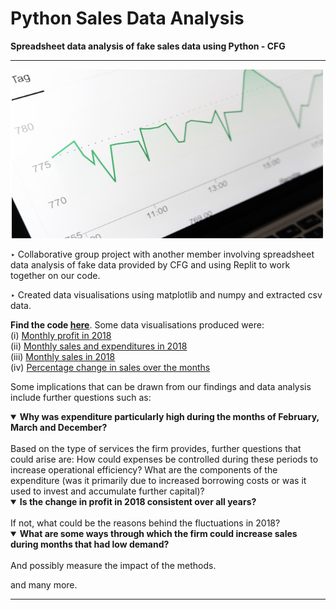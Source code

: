 # Python Sales Data Analysis
**Spreadsheet data analysis of fake sales data using Python - CFG** 

--- 
<img src="MarkusWinklerUnsplash.png" width="500" height="270" />

‣ Collaborative group project with another member involving spreadsheet data analysis of fake data provided by CFG and using Replit to work together on our code. 

‣ Created data visualisations using matplotlib and numpy and extracted csv data. 

**Find the code [here](https://github.com/V-Mayya/python-sales-data-analysis/blob/main/code.py)**. Some data visualisations produced were: <br/>
(i) [Monthly profit in 2018](https://github.com/V-Mayya/python-sales-data-analysis/blob/main/monthly%20profits.png)<br/>
(ii) [Monthly sales and expenditures in 2018](https://github.com/V-Mayya/python-sales-data-analysis/blob/main/monthly%20sales%20and%20expenditures.png)<br/>
(iii) [Monthly sales in 2018](https://github.com/V-Mayya/python-sales-data-analysis/blob/main/monthly%20sales.png)<br/>
(iv) [Percentage change in sales over the months](https://github.com/V-Mayya/python-sales-data-analysis/blob/main/Percentage_change_in_sales.png)

Some implications that can be drawn from our findings and data analysis include further questions such as: <br/> 

<details open>
<summary><b>Why was expenditure particularly high during the months of February, March and December?</b></summary>
<br>
Based on the type of services the firm provides, further questions that could arise are: How could expenses be controlled during these periods to increase operational efficiency? What are the components of the expenditure (was it primarily due to increased borrowing costs or was it used to invest and accumulate further capital)?
</details>

<details open>
  <summary><b>Is the change in profit in 2018 consistent over all years?</b></summary>
<br>
If not, what could be the reasons behind the fluctuations in 2018? 
</details>

<details open>
  <summary><b>What are some ways through which the firm could increase sales during months that had low demand?</b></summary>
<br>
And possibly measure the impact of the methods. 
</details>

and many more.

---
